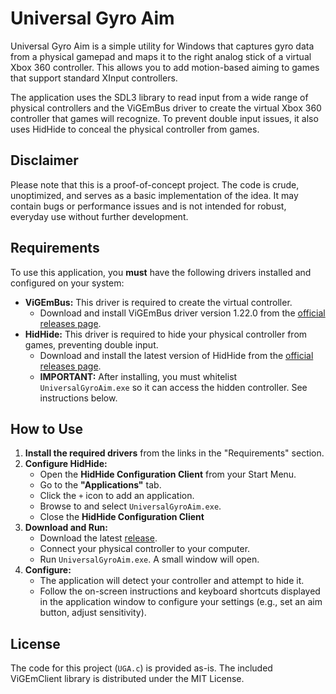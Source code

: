 # Universal Gyro Aim

Universal Gyro Aim is a simple utility for Windows that captures gyro data from a physical gamepad and maps it to the right analog stick of a virtual Xbox 360 controller. This allows you to add motion-based aiming to games that support standard XInput controllers.

The application uses the SDL3 library to read input from a wide range of physical controllers and the ViGEmBus driver to create the virtual Xbox 360 controller that games will recognize. To prevent double input issues, it also uses HidHide to conceal the physical controller from games.

## Disclaimer

Please note that this is a proof-of-concept project. The code is crude, unoptimized, and serves as a basic implementation of the idea. It may contain bugs or performance issues and is not intended for robust, everyday use without further development.

## Requirements

To use this application, you **must** have the following drivers installed and configured on your system:

-   **ViGEmBus:** This driver is required to create the virtual controller.
    -   Download and install ViGEmBus driver version 1.22.0 from the [official releases page](https://github.com/ViGEm/ViGEmBus/releases).
-   **HidHide:** This driver is required to hide your physical controller from games, preventing double input.
    -   Download and install the latest version of HidHide from the [official releases page](https://github.com/nefarius/HidHide/releases).
    -   **IMPORTANT:** After installing, you must whitelist `UniversalGyroAim.exe` so it can access the hidden controller. See instructions below.

## How to Use

1.  **Install the required drivers** from the links in the "Requirements" section.
2.  **Configure HidHide:**
    -   Open the **HidHide Configuration Client** from your Start Menu.
    -   Go to the **"Applications"** tab.
    -   Click the `+` icon to add an application.
    -   Browse to and select `UniversalGyroAim.exe`.
    -   Close the **HidHide Configuration Client**
3.  **Download and Run:**
    -   Download the latest [release](https://github.com/ab2x3z/UniversalGyroAim/releases).
    -   Connect your physical controller to your computer.
    -   Run `UniversalGyroAim.exe`. A small window will open.
4.  **Configure:**
    -   The application will detect your controller and attempt to hide it.
    -   Follow the on-screen instructions and keyboard shortcuts displayed in the application window to configure your settings (e.g., set an aim button, adjust sensitivity).

## License

The code for this project (`UGA.c`) is provided as-is. The included ViGEmClient library is distributed under the MIT License.